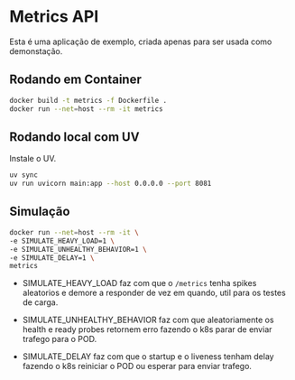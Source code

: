 # Metrics API

Esta é uma aplicação de exemplo,
criada apenas para ser usada como demonstação.


## Rodando em Container

```bash
docker build -t metrics -f Dockerfile .
docker run --net=host --rm -it metrics
```

## Rodando local com UV

Instale o UV.

```bash
uv sync  
uv run uvicorn main:app --host 0.0.0.0 --port 8081
```

## Simulação

```bash
docker run --net=host --rm -it \
-e SIMULATE_HEAVY_LOAD=1 \
-e SIMULATE_UNHEALTHY_BEHAVIOR=1 \
-e SIMULATE_DELAY=1 \
metrics
```

- SIMULATE_HEAVY_LOAD faz com que o `/metrics` tenha spikes aleatorios e demore a responder de vez em quando, util para os testes de carga.

- SIMULATE_UNHEALTHY_BEHAVIOR faz com que aleatoriamente os health e ready probes retornem erro fazendo o k8s parar de enviar trafego para o POD.

- SIMULATE_DELAY faz com que o startup e o liveness tenham delay fazendo o k8s reiniciar o POD ou esperar para enviar trafego.